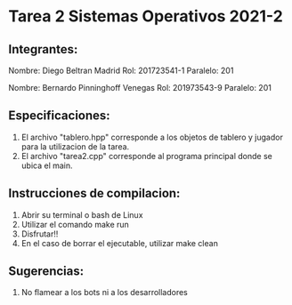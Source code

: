 # Tarea 2 Sistemas Operativos 2021-2

## Integrantes:

Nombre: Diego Beltran Madrid
Rol: 201723541-1
Paralelo: 201

Nombre: Bernardo Pinninghoff Venegas
Rol: 201973543-9
Paralelo: 201

## Especificaciones:

1. El archivo "tablero.hpp" corresponde a los objetos de tablero y jugador para la utilizacion de la tarea.
2. El archivo "tarea2.cpp" corresponde al programa principal donde se ubica el main.

## Instrucciones de compilacion:

1. Abrir su terminal o bash de Linux
2. Utilizar el comando make run
3. Disfrutar!!
4. En el caso de borrar el ejecutable, utilizar make clean

## Sugerencias:

1. No flamear a los bots ni a los desarrolladores